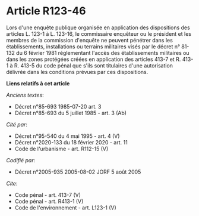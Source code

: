 # Article R123-46

Lors d'une enquête publique organisée en application des dispositions des articles L. 123-1 à L. 123-16, le commissaire
enquêteur ou le président et les membres de la commission d'enquête ne peuvent pénétrer dans les établissements,
installations ou terrains militaires visés par le décret n° 81-132 du 6 février 1981 réglementant l'accès des établissements
militaires ou dans les zones protégées créées en application des articles 413-7 et R. 413-1 à R. 413-5 du code pénal que
s'ils sont titulaires d'une autorisation délivrée dans les conditions prévues par ces dispositions.

**Liens relatifs à cet article**

_Anciens textes_:

  - Décret n°85-693 1985-07-20 art. 3
  - Décret n°85-693 du 5 juillet 1985 - art. 3 (Ab)

_Cité par_:

  - Décret n°95-540 du 4 mai 1995 - art. 4 (V)
  - Décret n°2020-133 du 18 février 2020 - art. 11
  - Code de l'urbanisme - art. R112-15 (V)

_Codifié par_:

  - Décret n°2005-935 2005-08-02 JORF 5 août 2005

_Cite_:

  - Code pénal - art. 413-7 (V)
  - Code pénal - art. R413-1 (V)
  - Code de l'environnement - art. L123-1 (V)
